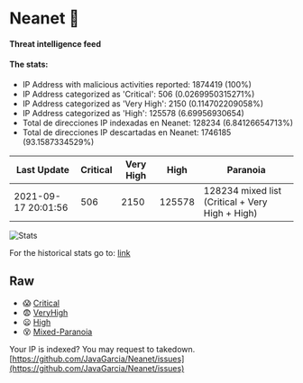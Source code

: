# Neanet :hocho:
#### Threat intelligence feed
#### The stats:

- IP Address with malicious activities reported: 1874419 (100%)
- IP Address categorized as 'Critical':  506 (0.0269950315271%)
- IP Address categorized as 'Very High':  2150 (0.114702209058%)
- IP Address categorized as 'High':  125578 (6.69956930654)
- Total de direcciones IP indexadas en Neanet:  128234 (6.84126654713%)
- Total de direcciones IP descartadas en Neanet:  1746185 (93.1587334529%)

| Last Update | Critical | Very High | High | Paranoia |
| --- | --- | --- | --- | --- |
| 2021-09-17 20:01:56 | 506 | 2150 | 125578 | 128234 mixed list (Critical + Very High + High)|

![Stats](https://docs.google.com/spreadsheets/d/e/2PACX-1vSnaNMIXVabIpDJjufMlzH7poXnshF3mgd8Is1g9ytUEzVsP5my4Trn8f-xkoLLQ38xpL3HtmUexLo6/pubchart?oid=501124687&format=image)

For the historical stats go to: [link](/stats.csv)
## Raw
- :scream: [Critical](https://raw.githubusercontent.com/JavaGarcia/Neanet/master/blacklists/neanet_critical.txt)
- :fearful: [VeryHigh](https://raw.githubusercontent.com/JavaGarcia/Neanet/master/blacklists/neanet_veryHigh.txtt)
- :frowning: [High](https://raw.githubusercontent.com/JavaGarcia/Neanet/master/blacklists/neanet_high.txt)
- :dizzy_face: [Mixed-Paranoia](https://raw.githubusercontent.com/JavaGarcia/Neanet/master/blacklists/neanet_all.txt)


Your IP is indexed? You may request to takedown. [https://github.com/JavaGarcia/Neanet/issues](https://github.com/JavaGarcia/Neanet/issues)


































































































































































































































































































































































































































































































































































































































































































































































































































































































































































































































































































































































































































































































































































































































































































































































































































































































































































































































































































































































































































































































































































































































































































































































































































































































































































































































































































































































































































































































































































































































































































































































































































































































































































































































































































































































































































































































































































































































































































































































































































































































































































































































































































































































































































































































































































































































































































































































































































































































































































































































































































































































































































































































































































































































































































































































































































































































































































































































































































































































































































































































































































































































































































































































































































































































































































































































































































































































































































































































































































































































































































































































































































































































































































































































































































































































































































































































































































































































































































































































































































































































































































































































































































































































































































































































































































































































































































































































































































































































































































































































